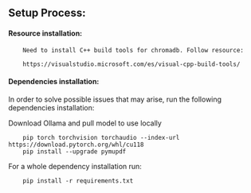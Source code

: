 ## Setup Process:

#### Resource installation:
```
    Need to install C++ build tools for chromadb. Follow resource: 

    https://visualstudio.microsoft.com/es/visual-cpp-build-tools/
```

#### Dependencies installation:

In order to solve possible issues that may arise, run the following dependencies installation:

Download Ollama and pull model to use locally

```
    pip torch torchvision torchaudio --index-url https://download.pytorch.org/whl/cu118
    pip install --upgrade pymupdf
```

For a whole dependency installation run:

```
    pip install -r requirements.txt
```



